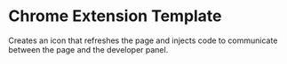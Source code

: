 # Chrome Extension Template

Creates an icon that refreshes the page and injects code to communicate between the page and the developer panel.

